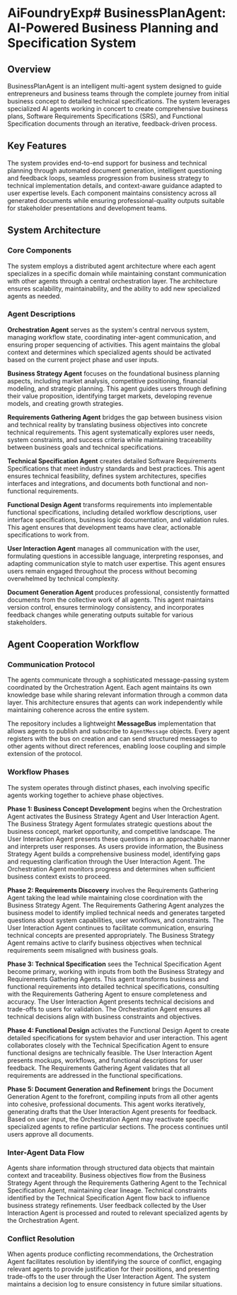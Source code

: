 # AiFoundryExp# BusinessPlanAgent: AI-Powered Business Planning and Specification System

## Overview

BusinessPlanAgent is an intelligent multi-agent system designed to guide entrepreneurs and business teams through the complete journey from initial business concept to detailed technical specifications. The system leverages specialized AI agents working in concert to create comprehensive business plans, Software Requirements Specifications (SRS), and Functional Specification documents through an iterative, feedback-driven process.

## Key Features

The system provides end-to-end support for business and technical planning through automated document generation, intelligent questioning and feedback loops, seamless progression from business strategy to technical implementation details, and context-aware guidance adapted to user expertise levels. Each component maintains consistency across all generated documents while ensuring professional-quality outputs suitable for stakeholder presentations and development teams.

## System Architecture

### Core Components

The system employs a distributed agent architecture where each agent specializes in a specific domain while maintaining constant communication with other agents through a central orchestration layer. The architecture ensures scalability, maintainability, and the ability to add new specialized agents as needed.

### Agent Descriptions

**Orchestration Agent** serves as the system's central nervous system, managing workflow state, coordinating inter-agent communication, and ensuring proper sequencing of activities. This agent maintains the global context and determines which specialized agents should be activated based on the current project phase and user inputs.

**Business Strategy Agent** focuses on the foundational business planning aspects, including market analysis, competitive positioning, financial modeling, and strategic planning. This agent guides users through defining their value proposition, identifying target markets, developing revenue models, and creating growth strategies.

**Requirements Gathering Agent** bridges the gap between business vision and technical reality by translating business objectives into concrete technical requirements. This agent systematically explores user needs, system constraints, and success criteria while maintaining traceability between business goals and technical specifications.

**Technical Specification Agent** creates detailed Software Requirements Specifications that meet industry standards and best practices. This agent ensures technical feasibility, defines system architectures, specifies interfaces and integrations, and documents both functional and non-functional requirements.

**Functional Design Agent** transforms requirements into implementable functional specifications, including detailed workflow descriptions, user interface specifications, business logic documentation, and validation rules. This agent ensures that development teams have clear, actionable specifications to work from.

**User Interaction Agent** manages all communication with the user, formulating questions in accessible language, interpreting responses, and adapting communication style to match user expertise. This agent ensures users remain engaged throughout the process without becoming overwhelmed by technical complexity.

**Document Generation Agent** produces professional, consistently formatted documents from the collective work of all agents. This agent maintains version control, ensures terminology consistency, and incorporates feedback changes while generating outputs suitable for various stakeholders.

## Agent Cooperation Workflow

### Communication Protocol

The agents communicate through a sophisticated message-passing system coordinated by the Orchestration Agent. Each agent maintains its own knowledge base while sharing relevant information through a common data layer. This architecture ensures that agents can work independently while maintaining coherence across the entire system.

The repository includes a lightweight **MessageBus** implementation that allows agents to publish and subscribe to `AgentMessage` objects. Every agent registers with the bus on creation and can send structured messages to other agents without direct references, enabling loose coupling and simple extension of the protocol.

### Workflow Phases

The system operates through distinct phases, each involving specific agents working together to achieve phase objectives.

**Phase 1: Business Concept Development** begins when the Orchestration Agent activates the Business Strategy Agent and User Interaction Agent. The Business Strategy Agent formulates strategic questions about the business concept, market opportunity, and competitive landscape. The User Interaction Agent presents these questions in an approachable manner and interprets user responses. As users provide information, the Business Strategy Agent builds a comprehensive business model, identifying gaps and requesting clarification through the User Interaction Agent. The Orchestration Agent monitors progress and determines when sufficient business context exists to proceed.

**Phase 2: Requirements Discovery** involves the Requirements Gathering Agent taking the lead while maintaining close coordination with the Business Strategy Agent. The Requirements Gathering Agent analyzes the business model to identify implied technical needs and generates targeted questions about system capabilities, user workflows, and constraints. The User Interaction Agent continues to facilitate communication, ensuring technical concepts are presented appropriately. The Business Strategy Agent remains active to clarify business objectives when technical requirements seem misaligned with business goals.

**Phase 3: Technical Specification** sees the Technical Specification Agent become primary, working with inputs from both the Business Strategy and Requirements Gathering Agents. This agent transforms business and functional requirements into detailed technical specifications, consulting with the Requirements Gathering Agent to ensure completeness and accuracy. The User Interaction Agent presents technical decisions and trade-offs to users for validation. The Orchestration Agent ensures all technical decisions align with business constraints and objectives.

**Phase 4: Functional Design** activates the Functional Design Agent to create detailed specifications for system behavior and user interaction. This agent collaborates closely with the Technical Specification Agent to ensure functional designs are technically feasible. The User Interaction Agent presents mockups, workflows, and functional descriptions for user feedback. The Requirements Gathering Agent validates that all requirements are addressed in the functional specifications.

**Phase 5: Document Generation and Refinement** brings the Document Generation Agent to the forefront, compiling inputs from all other agents into cohesive, professional documents. This agent works iteratively, generating drafts that the User Interaction Agent presents for feedback. Based on user input, the Orchestration Agent may reactivate specific specialized agents to refine particular sections. The process continues until users approve all documents.

### Inter-Agent Data Flow

Agents share information through structured data objects that maintain context and traceability. Business objectives flow from the Business Strategy Agent through the Requirements Gathering Agent to the Technical Specification Agent, maintaining clear lineage. Technical constraints identified by the Technical Specification Agent flow back to influence business strategy refinements. User feedback collected by the User Interaction Agent is processed and routed to relevant specialized agents by the Orchestration Agent.

### Conflict Resolution

When agents produce conflicting recommendations, the Orchestration Agent facilitates resolution by identifying the source of conflict, engaging relevant agents to provide justification for their positions, and presenting trade-offs to the user through the User Interaction Agent. The system maintains a decision log to ensure consistency in future similar situations.
